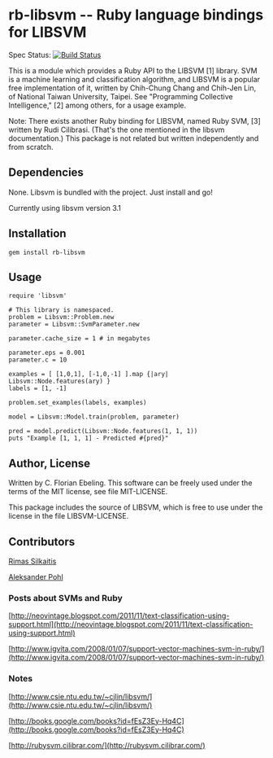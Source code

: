 # rb-libsvm -- Ruby language bindings for LIBSVM

Spec Status: [![Build Status](https://secure.travis-ci.org/febeling/rb-libsvm.png)](http://travis-ci.org/febeling/rb-libsvm)

This is a module which provides a Ruby API to the LIBSVM [1] library.
SVM is a machine learning and classification algorithm, and LIBSVM is
a popular free implementation of it, written by Chih-Chung Chang and
Chih-Jen Lin, of National Taiwan University, Taipei. See "Programming
Collective Intelligence," [2] among others, for a usage example.

Note: There exists another Ruby binding for LIBSVM, named Ruby SVM,
[3] written by Rudi Cilibrasi. (That's the one mentioned in the
libsvm documentation.) This package is not related but written
independently and from scratch.

## Dependencies

None.  Libsvm is bundled with the project.  Just install and go!

Currently using libsvm version 3.1

## Installation

    gem install rb-libsvm

## Usage

    require 'libsvm'

    # This library is namespaced.
    problem = Libsvm::Problem.new
    parameter = Libsvm::SvmParameter.new

    parameter.cache_size = 1 # in megabytes

    parameter.eps = 0.001
    parameter.c = 10

    examples = [ [1,0,1], [-1,0,-1] ].map {|ary| Libsvm::Node.features(ary) }
    labels = [1, -1]

    problem.set_examples(labels, examples)

    model = Libsvm::Model.train(problem, parameter)

    pred = model.predict(Libsvm::Node.features(1, 1, 1))
    puts "Example [1, 1, 1] - Predicted #{pred}"


## Author, License

Written by C. Florian Ebeling. This software can be freely used under
the terms of the MIT license, see file MIT-LICENSE.

This package includes the source of LIBSVM, which is free to use under
the license in the file LIBSVM-LICENSE.

## Contributors

[Rimas Silkaitis](https://github.com/neovintage)

[Aleksander Pohl](https://github.com/apohllo)

### Posts about SVMs and Ruby

[http://neovintage.blogspot.com/2011/11/text-classification-using-support.html](http://neovintage.blogspot.com/2011/11/text-classification-using-support.html)

[http://www.igvita.com/2008/01/07/support-vector-machines-svm-in-ruby/](http://www.igvita.com/2008/01/07/support-vector-machines-svm-in-ruby/)


### Notes

[http://www.csie.ntu.edu.tw/~cjlin/libsvm/](http://www.csie.ntu.edu.tw/~cjlin/libsvm/)

[http://books.google.com/books?id=fEsZ3Ey-Hq4C](http://books.google.com/books?id=fEsZ3Ey-Hq4C)

[http://rubysvm.cilibrar.com/](http://rubysvm.cilibrar.com/)


